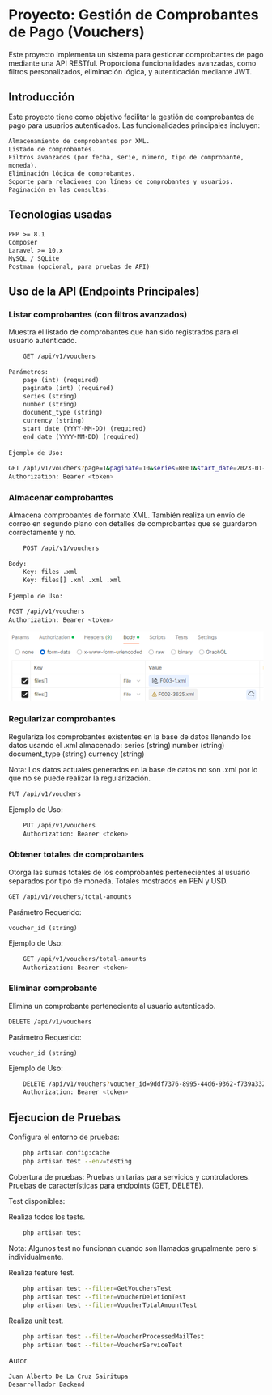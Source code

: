 # Proyecto: Gestión de Comprobantes de Pago (Vouchers)

Este proyecto implementa un sistema para gestionar comprobantes de pago mediante una API RESTful. Proporciona funcionalidades avanzadas, como filtros personalizados, eliminación lógica, y autenticación mediante JWT.

## Introducción

Este proyecto tiene como objetivo facilitar la gestión de comprobantes de pago para usuarios autenticados. Las funcionalidades principales incluyen:

    Almacenamiento de comprobantes por XML.
    Listado de comprobantes.
    Filtros avanzados (por fecha, serie, número, tipo de comprobante, moneda).
    Eliminación lógica de comprobantes.
    Soporte para relaciones con líneas de comprobantes y usuarios.
    Paginación en las consultas.

## Tecnologias usadas

    PHP >= 8.1
    Composer
    Laravel >= 10.x
    MySQL / SQLite
    Postman (opcional, para pruebas de API)

## Uso de la API (Endpoints Principales)

### Listar comprobantes (con filtros avanzados)

Muestra el listado de comprobantes que han sido registrados para el usuario autenticado.
```bash
    GET /api/v1/vouchers
```
    Parámetros:
        page (int) (required)
        paginate (int) (required)
        series (string)
        number (string)
        document_type (string)
        currency (string)
        start_date (YYYY-MM-DD) (required)
        end_date (YYYY-MM-DD) (required)

    Ejemplo de Uso:
```bash
GET /api/v1/vouchers?page=1&paginate=10&series=B001&start_date=2023-01-01&end_date=2023-12-31
Authorization: Bearer <token>
```
### Almacenar comprobantes

Almacena comprobantes de formato XML. También realiza un envío de correo en segundo plano con detalles de comprobantes que se guardaron correctamente y no.

```bash
    POST /api/v1/vouchers
```
    Body:
        Key: files .xml
        Key: files[] .xml .xml .xml

    Ejemplo de Uso:

```bash
POST /api/v1/vouchers
Authorization: Bearer <token>
```
![alt text](image-1.png)

### Regularizar comprobantes

Regulariza los comprobantes existentes en la base de datos llenando los datos usando el .xml almacenado:
        series (string)
        number (string)
        document_type (string)
        currency (string)

Nota: Los datos actuales generados en la base de datos no son .xml por lo que no se puede realizar la regularización.

```bash
PUT /api/v1/vouchers
```

Ejemplo de Uso:
```bash
    PUT /api/v1/vouchers
    Authorization: Bearer <token>
```
### Obtener totales de comprobantes

Otorga las sumas totales de los comprobantes pertenecientes al usuario separados por tipo de moneda.
Totales mostrados en PEN y USD.

```bash
GET /api/v1/vouchers/total-amounts
```
Parámetro Requerido:

    voucher_id (string)

Ejemplo de Uso:
```bash
    GET /api/v1/vouchers/total-amounts
    Authorization: Bearer <token>
```

### Eliminar comprobante

Elimina un comprobante perteneciente al usuario autenticado.
```bash
DELETE /api/v1/vouchers
```
Parámetro Requerido:

    voucher_id (string)

Ejemplo de Uso:
```bash
    DELETE /api/v1/vouchers?voucher_id=9ddf7376-8995-44d6-9362-f739a3324cf9
    Authorization: Bearer <token>
```

## Ejecucion de Pruebas

Configura el entorno de pruebas:
```bash
    php artisan config:cache
    php artisan test --env=testing
```

Cobertura de pruebas:
    Pruebas unitarias para servicios y controladores.
    Pruebas de características para endpoints (GET, DELETE).

Test disponibles:

Realiza todos los tests.
```bash
    php artisan test
```
Nota: Algunos test no funcionan cuando son llamados grupalmente pero si individualmente.

Realiza feature test.
```bash
    php artisan test --filter=GetVouchersTest
    php artisan test --filter=VoucherDeletionTest
    php artisan test --filter=VoucherTotalAmountTest
```

Realiza unit test.
```bash
    php artisan test --filter=VoucherProcessedMailTest
    php artisan test --filter=VoucherServiceTest
```

Autor

    Juan Alberto De La Cruz Sairitupa
    Desarrollador Backend


